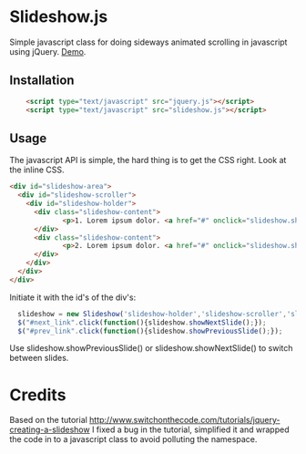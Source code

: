 Slideshow.js
============

Simple javascript class for doing sideways animated scrolling in javascript using jQuery.
<a href="http://thomasfl.github.com/slideshow.html">Demo</a>.

## Installation ##

```html
    <script type="text/javascript" src="jquery.js"></script>
    <script type="text/javascript" src="slideshow.js"></script>
```

## Usage ##

The javascript API is simple, the hard thing is to get the CSS right. Look at the inline CSS.

```html
<div id="slideshow-area">
  <div id="slideshow-scroller">
    <div id="slideshow-holder">
      <div class="slideshow-content">
             <p>1. Lorem ipsum dolor. <a href="#" onclick="slideshow.showNextSlide();">Next</a></p>
      </div>
      <div class="slideshow-content">
             <p>2. Lorem ipsum dolor. <a href="#" onclick="slideshow.showNextSlide();">Next</a></p>
      </div>
    </div>
  </div>
</div>
```

Initiate it with the id's of the div's:

```javascript
  slideshow = new Slideshow('slideshow-holder','slideshow-scroller','slideshow-content');
  $("#next_link".click(function(){slideshow.showNextSlide();});
  $("#prev_link".click(function(){slideshow.showPreviousSlide();});
```

Use slideshow.showPreviousSlide() or slideshow.showNextSlide() to switch between slides.

Credits
=======
Based on the tutorial http://www.switchonthecode.com/tutorials/jquery-creating-a-slideshow
I fixed a bug in the tutorial, simplified it and wrapped the code in to a javascript class to
avoid polluting the namespace.

